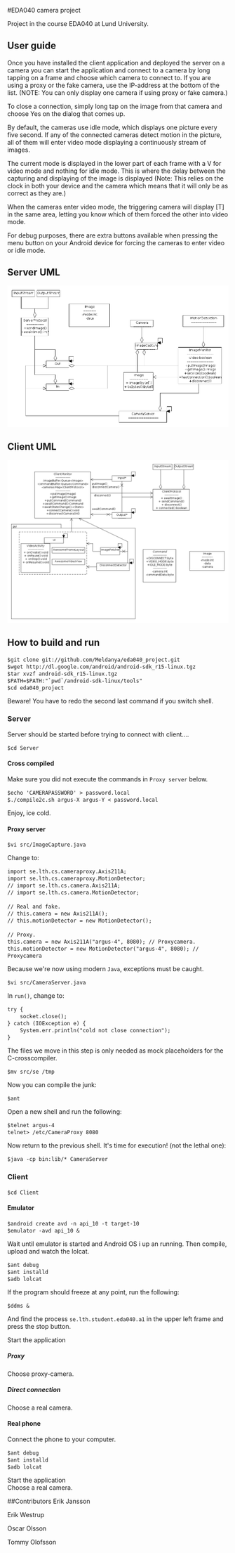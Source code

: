 #EDA040 camera project
 
Project in the course EDA040 at Lund University.

## User guide
Once you have installed the client application and deployed the server
on a camera you can start the application and connect to a camera by
long tapping on a frame and choose which camera to connect to. If you
are using a proxy or the fake camera, use the IP-address at the bottom
of the list. (NOTE: You can only display one camera if using proxy or
fake camera.)

To close a connection, simply long tap on the image from that camera and
choose Yes on the dialog that comes up.

By default, the cameras use idle mode, which displays one picture every
five second. If any of the connected cameras detect motion in the picture, all of
them will enter video mode displaying a continuously stream of images.

The current mode is displayed in the lower part of each frame with a V
for video mode and nothing for idle mode. This is where the delay
between the capturing and displaying of the image is displayed (Note:
This relies on the clock in both your device and the camera which means
that it will only be as correct as they are.)

When the cameras enter video mode, the triggering camera will display
[T] in the same area, letting you know which of them forced the other
into video mode.

For debug purposes, there are extra buttons available when pressing the
menu button on your Android device for forcing the cameras to enter
video or idle mode.

## Server UML
![Server UML](https://github.com/Meldanya/eda040_project/raw/dev/doc/uml_server.png)
## Client UML
![Client UML](https://github.com/Meldanya/eda040_project/raw/dev/doc/uml_client.png)

## How to build and run
	$git clone git://github.com/Meldanya/eda040_project.git
	$wget http://dl.google.com/android/android-sdk_r15-linux.tgz
	$tar xvzf android-sdk_r15-linux.tgz
	$PATH=$PATH:"`pwd`/android-sdk-linux/tools"
	$cd eda040_project

Beware! You have to redo the second last command if you switch shell.
### Server
Server should be started before trying to connect with client....

	$cd Server

#### Cross compiled
Make sure you did not execute the commands in `Proxy server` below.

	$echo 'CAMERAPASSWORD' > password.local
	$./compile2c.sh argus-X argus-Y < password.local

Enjoy, ice cold.

#### Proxy server
	$vi src/ImageCapture.java

Change to:

	import se.lth.cs.cameraproxy.Axis211A;
	import se.lth.cs.cameraproxy.MotionDetector;
	// import se.lth.cs.camera.Axis211A;
	// import se.lth.cs.camera.MotionDetector;

	// Real and fake.
	// this.camera = new Axis211A(); 
	// this.motionDetector = new MotionDetector();

	// Proxy.
	this.camera = new Axis211A("argus-4", 8080); // Proxycamera.
	this.motionDetector = new MotionDetector("argus-4", 8080); // Proxycamera

Because we're now using modern `Java`, exceptions must be caught.

	$vi src/CameraServer.java

In `run()`, change to:

	try {
		socket.close();
	} catch (IOException e) {
		System.err.println("cold not close connection");
	}	

The files we move in this step is only needed as mock placeholders for
the C-crosscompiler.

	$mv src/se /tmp

Now you can compile the junk:

	$ant

Open a new shell and run the following:

	$telnet argus-4
	telnet> /etc/CameraProxy 8080

Now return to the previous shell. It's time for execution! (not the lethal one):

	$java -cp bin:lib/* CameraServer

### Client
	$cd Client
#### Emulator
	$android create avd -n api_10 -t target-10
	$emulator -avd api_10 &

Wait until emulator is started and Android OS i up an running. Then compile, upload and watch the lolcat.

	$ant debug
	$ant installd
	$adb lolcat

If the program should freeze at any point, run the following:

	$ddms &

And find the process `se.lth.student.eda040.a1` in the upper left frame
and press the stop button.

Start the application	
##### Proxy
Choose proxy-camera.
##### Direct connection
Choose a real camera.
	
#### Real phone
Connect the phone to your computer.

	$ant debug
	$ant installd
	$adb lolcat

Start the application	
Choose a real camera.

##Contributors
Erik Jansson

Erik Westrup

Oscar Olsson

Tommy Olofsson
